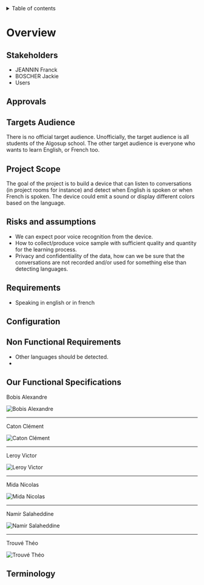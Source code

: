 <details>
<summary>Table of contents</summary>

- [Overview](#overview)
  - [Stakeholders](#stakeholders)
  - [Approvals](#approvals)
  - [Targets Audience](#targets-audience)
  - [Project Scope](#project-scope)
  - [Risks and assumptions](#risks-and-assumptions)
  - [Requirements](#requirements)
  - [Configuration](#configuration)
  - [Non Functional Requirements](#non-functional-requirements)
  - [Our Functional Specifications](#our-functional-specifications)
  - [Terminology](#terminology)
</details>

# Overview

## Stakeholders

- JEANNIN Franck
- BOSCHER Jackie
- Users

## Approvals


## Targets Audience

There is no official target audience. Unofficially, the target audience is all students of the Algosup school. The other target audience is everyone who wants to learn English, or French too.

## Project Scope

The goal of the project is to build a device that can listen to conversations (in project rooms for instance) and detect when English is spoken or when French is spoken. The device could emit a sound or display different colors based on the language.

## Risks and assumptions

- We can expect poor voice recognition from the device.
- How to collect/produce voice sample with sufficient quality and quantity for the learning process.
- Privacy and confidentiality of the data, how can we be sure that the conversations are not recorded and/or used for something else than detecting languages.

## Requirements

- Speaking in english or in french

## Configuration
## Non Functional Requirements

- Other languages should be detected.
- 
## Our Functional Specifications

Bobis Alexandre

![Bobis Alexandre](Files/Functional_Specifications_Bobis.png)

<hr>

Caton Clément

![Caton Clément](Files/Functional_Specifications_Caton.png)

<hr>

Leroy Victor

![Leroy Victor](Files/Functional_Specifications_Leroy.png)

<hr>

Mida Nicolas

![Mida Nicolas](Files/Functional_Specifications_Mida.png)

<hr>

Namir Salaheddine

![Namir Salaheddine](Files/Functional_Specifications_Namir.png)

<hr>

Trouvé Théo

![Trouvé Théo](Files/Functional_Specifications_Trouvé.png)

## Terminology
